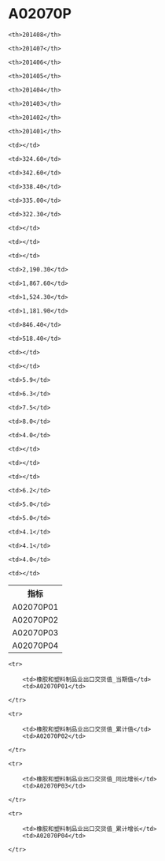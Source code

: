 A02070P
======


<table>

<tr>
    <th>指标</th>
    
    <th>201408</th>
    
    <th>201407</th>
    
    <th>201406</th>
    
    <th>201405</th>
    
    <th>201404</th>
    
    <th>201403</th>
    
    <th>201402</th>
    
    <th>201401</th>
    
</tr>


<tr>
    <td>A02070P01</td>
    
    <td></td>
    
    <td>324.60</td>
    
    <td>342.60</td>
    
    <td>338.40</td>
    
    <td>335.00</td>
    
    <td>322.30</td>
    
    <td></td>
    
    <td></td>
    

</tr>

<tr>
    <td>A02070P02</td>
    
    <td></td>
    
    <td>2,190.30</td>
    
    <td>1,867.60</td>
    
    <td>1,524.30</td>
    
    <td>1,181.90</td>
    
    <td>846.40</td>
    
    <td>518.40</td>
    
    <td></td>
    

</tr>

<tr>
    <td>A02070P03</td>
    
    <td></td>
    
    <td>5.9</td>
    
    <td>6.3</td>
    
    <td>7.5</td>
    
    <td>8.0</td>
    
    <td>4.0</td>
    
    <td></td>
    
    <td></td>
    

</tr>

<tr>
    <td>A02070P04</td>
    
    <td></td>
    
    <td>6.2</td>
    
    <td>5.0</td>
    
    <td>5.0</td>
    
    <td>4.1</td>
    
    <td>4.1</td>
    
    <td>4.0</td>
    
    <td></td>
    

</tr>


</table>

<table>
    
    <tr>

        <td>橡胶和塑料制品业出口交货值_当期值</td>
        <td>A02070P01</td>

    </tr>
    
    <tr>

        <td>橡胶和塑料制品业出口交货值_累计值</td>
        <td>A02070P02</td>

    </tr>
    
    <tr>

        <td>橡胶和塑料制品业出口交货值_同比增长</td>
        <td>A02070P03</td>

    </tr>
    
    <tr>

        <td>橡胶和塑料制品业出口交货值_累计增长</td>
        <td>A02070P04</td>

    </tr>
    
</table>